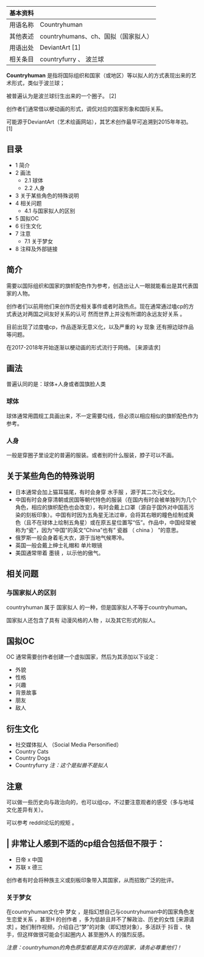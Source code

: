 |  **基本资料**  ||
|---|---|
|用语名称  |  Countryhuman   |
|其他表述  |  countryhumans、ch、国拟（国家拟人）   |
|用语出处  |  DeviantArt  [1]   |
|相关条目  |  countryfurry  、  波兰球   |
  
**Countryhuman** 是指将国际组织和国家（或地区）等以拟人的方式表现出来的艺术形式，类似于波兰球；

被普遍认为是波兰球衍生出来的一个圈子。  [2]

创作者们通常借以梗动画的形式，调侃对应的国家形象和国际关系。

可能源于DeviantArt（艺术绘画网站），其艺术创作最早可追溯到2015年年初。  [1]

##  目录

  * 1  简介 
  * 2  画法 
    * 2.1  球体 
    * 2.2  人身 
  * 3  关于某些角色的特殊说明 
  * 4  相关问题 
    * 4.1  与国家拟人的区别 
  * 5  国拟OC 
  * 6  衍生文化 
  * 7  注意 
    * 7.1  关于梦女 
  * 8  注释及外部链接 

##  简介

需要以国际组织和国家的旗帜配色作为参考，创造出让人一眼就能看出是其代表国家的人物。

创作者们以前用他们来创作历史相关事件或者时政热点。现在通常通过嗑cp的方式表达对两国之间友好关系的认可  然而世界上并没有所谓的永远友好关系  。

目前出现了过度嗑cp，作品逐渐无意义化，以及严重的  ky  现象  还有擦边球作品  等问题。

在2017-2018年开始逐渐以梗动画的形式流行于网络。  [来源请求]

##  画法

普遍认同的是：球体+人身或者国旗脸人类

###  球体

球体通常用圆规工具画出来，不一定需要勾线，但必须以相应相似的旗帜配色作为参考。

###  人身

一般是穿圈子里设定的普遍的服装。或者别的什么服装，脖子可以不画。

##  关于某些角色的特殊说明

  * 日本通常会加上猫耳猫尾，有时会身穿  水手服  ，源于其二次元文化。 
  * 中国有时会身穿清朝或民国等朝代特色的服装（在国内有时会被单独列为几个角色，相应的旗帜配色也会改变），有时会戴上口罩（源自于国外对中国高污染的刻板印象）。中国有时因为五角星无法过审，会将其右眼的瞳色绘制成黄色（且不在球体上绘制五角星）或在原五星位置写“伍”。作品中，中国经常被称为“瓷”，因为“中国”的英文“China”也有“  瓷器  （  china  ）  ”的意思。 
  * 俄罗斯一般会身着毛大衣，源于当地气候寒冷。 
  * 英国一般会戴上绅士礼帽和  单片眼镜 
  * 美国通常带着  墨镜  ，以示他的傲气。 

##  相关问题

###  与国家拟人的区别

countryhuman  属于  国家拟人  的一种，但是国家拟人不等于countryhuman。

国家拟人还包含了具有  动漫风格的人物  ，以及其它形式的拟人。

##  国拟OC

OC  通常需要创作者创建一个虚拟国家，然后为其添加以下设定：

  * 外貌 
  * 性格 
  * 兴趣 
  * 背景故事 
  * 朋友 
  * 敌人 

##  衍生文化

  * 社交媒体拟人  （Social Media Personified） 
  * Country Cats 
  * Country Dogs 
  * Countryfurry  _注：这个是拟兽不是拟人_

##  注意

可以做一些历史向与政治向的，也可以组cp，不过要注意观者的感受（多与地域文化差异有关）。

可以参考  reddit论坛的规矩  。

|  非常让人感到不适的cp组合包括但不限于：  
---  
  
  * 日帝 x 中国 
  * 苏联 x 德三 

  
  
创作者有时会将种族主义或刻板印象带入其国家，从而招致广泛的批评。

###  关于梦女

在countryhuman文化中  梦女  ，是指幻想自己与countryhuman中的国家角色发生恋爱关系  ，甚至H  的创作者
，多为低龄且并不了解政治、历史的女性  [来源请求]  。她们制作视频，介绍自己“梦”的对象（即幻想对象），多活跃于  抖音
、快手，但这样做很可能会引起圈内人  甚至圈外人  的强烈反感。

_注意：countryhuman的角色原型都是真实存在的国家，请务必尊重他们！_